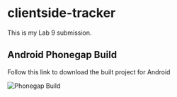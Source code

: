 # clientside-tracker

This is my Lab 9 submission.

## Android Phonegap Build

Follow this link to download the built project for Android

![Phonegap Build](https://chart.googleapis.com/chart?chs=116x116&cht=qr&chl=https://build.phonegap.com/apps/1572806/install/vHXy8P1yiyw_ywU774qy&chld=L|1&choe=UTF-8)
